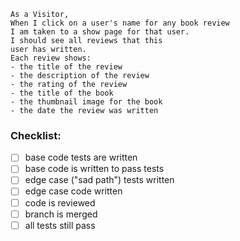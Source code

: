```
As a Visitor,
When I click on a user's name for any book review
I am taken to a show page for that user.
I should see all reviews that this
user has written.
Each review shows:
- the title of the review
- the description of the review
- the rating of the review
- the title of the book
- the thumbnail image for the book
- the date the review was written
```

### Checklist:

- [ ] base code tests are written
- [ ] base code is written to pass tests
- [ ] edge case ("sad path") tests written
- [ ] edge case code written
- [ ] code is reviewed
- [ ] branch is merged
- [ ] all tests still pass
